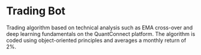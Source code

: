# Trading Bot
Trading algorithm based on technical analysis such as EMA cross-over and deep learning fundamentals on the QuantConnect platform. The algorithm is coded using object-oriented principles and averages a monthly return of 2%.
